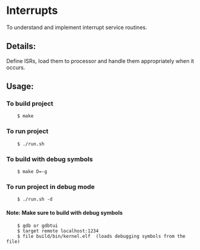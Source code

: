 # Interrupts

To understand and implement interrupt service routines.

## Details:

Define ISRs, load them to processor and handle them appropriately when it occurs.

## Usage:

### To build project

```shell
	$ make
```

### To run project

```shell
	$ ./run.sh
```

### To build with debug symbols

```shell
	$ make D=-g
```

### To run project in debug mode

```shell
	$ ./run.sh -d
```

#### Note: Make sure to build with debug symbols

```shell
	$ gdb or gdbtui
	$ target remote localhost:1234
	$ file build/bin/kernel.elf  (loads debugging symbols from the file)
```
